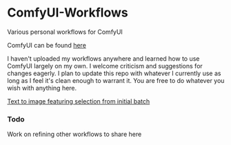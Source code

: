 # ComfyUI-Workflows
Various personal workflows for ComfyUI

ComfyUI can be found [here](https://github.com/comfyanonymous/ComfyUI)

I haven't uploaded my workflows anywhere and learned how to use ComfyUI largely on my own. I welcome criticism and suggestions for changes eagerly. I plan to update this repo with whatever I currently use as long as I feel it's clean enough to warrant it. You are free to do whatever you wish with anything here. 

[Text to image featuring selection from initial batch](https://github.com/cathodeDreams/ComfyUI-Workflows/tree/main/txt%20to%20img)

### Todo

Work on refining other workflows to share here